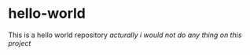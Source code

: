# hello-world
This is a hello world repository
*acturally i would not do any thing on this project*
